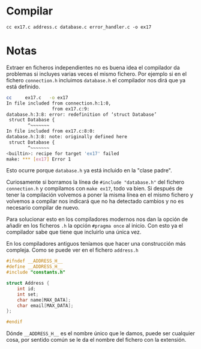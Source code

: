 # Compilar

`cc ex17.c address.c database.c error_handler.c -o ex17`

# Notas

Extraer en ficheros independientes no es buena idea el compilador da problemas si
incluyes varias veces el mismo fichero. Por ejemplo si en el fichero `connection.h`
incluimos `database.h`  el compilador nos dirá que ya está definido.

```bash
cc     ex17.c   -o ex17
In file included from connection.h:1:0,
                 from ex17.c:9:
database.h:3:8: error: redefinition of ‘struct Database’
 struct Database {
        ^~~~~~~~
In file included from ex17.c:8:0:
database.h:3:8: note: originally defined here
 struct Database {
        ^~~~~~~~
<builtin>: recipe for target 'ex17' failed
make: *** [ex17] Error 1
```

Esto ocurre porque `database.h` ya está incluido en la "clase padre".

Curiosamente si borramos la línea de `#include "database.h"` del fichero `connection.h`
y compilamos con `make ex17`, todo va bien. Si después de tener la compilación
volvemos a poner la misma línea en el mismo fichero y volvemos a compilar nos
indicará que no ha detectado cambios y no es necesario compilar de nuevo. 

Para solucionar esto en los compiladores modernos nos dan la opción de añadir en
los ficheros `.h` la opción `#pragma once` al inicio. Con esto ya el compilador
sabe que tiene que incluirlo una única vez.

En los compiladores antiguos teníamos que hacer una construcción más compleja. 
Como se puede ver en el fichero `address.h`

```c
#ifndef __ADDRESS_H__
#define __ADDRESS_H__
#include "constants.h"

struct Address {
    int id;
    int set;
    char name[MAX_DATA];
    char email[MAX_DATA];
};

#endif
```

Dónde `__ADDRESS_H__` es el nombre único que le damos, puede ser cualquier cosa,
por sentido común se le da el nombre del fichero con la extensión.
